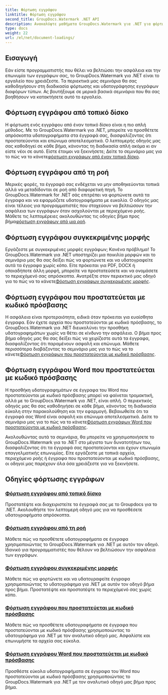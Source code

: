 ```yaml
---
title: Φόρτωση εγγράφου
linktitle: Φόρτωση εγγράφου
second_title: GroupDocs.Watermark .NET API
description: Ανακαλύψτε μαθήματα GroupDocs.Watermark για .NET για φόρτωση και υδατογράφημα εγγράφων, διασφαλίζοντας την ασφάλεια των εγγράφων και την επωνυμία με οδηγούς βήμα προς βήμα.
type: docs
weight: 22
url: /el/net/document-loadings/
---
```

## Εισαγωγή
Εάν είστε προγραμματιστής που θέλει να βελτιώσει την ασφάλεια και την επωνυμία των εγγράφων σας, το GroupDocs.Watermark για .NET είναι το εργαλείο που χρειάζεστε. Τα περιεκτικά μας σεμινάρια θα σας καθοδηγήσουν στη διαδικασία φόρτωσης και υδατογράφησης εγγράφων διαφόρων τύπων. Ας βουτήξουμε σε μερικά βασικά σεμινάρια που θα σας βοηθήσουν να κατακτήσετε αυτό το εργαλείο.

## Φόρτωση εγγράφου από τοπικό δίσκο
Η φόρτωση ενός εγγράφου από έναν τοπικό δίσκο είναι η πιο απλή μέθοδος. Με το GroupDocs.Watermark για .NET, μπορείτε να προσθέτετε απρόσκοπτα υδατογραφήματα στα έγγραφά σας, διασφαλίζοντας ότι προστατεύονται και επώνυμα αποτελεσματικά. Ο λεπτομερής οδηγός μας σας καθοδηγεί σε κάθε βήμα, κάνοντας τη διαδικασία απλή ακόμα κι αν είστε νέοι σε αυτό. Είστε έτοιμοι να ξεκινήσετε; Δείτε το σεμινάριο μας για το πώς να το κάνετε[φόρτωση εγγράφων από έναν τοπικό δίσκο](./load-document-from-local-disk/).

## Φόρτωση εγγράφου από τη ροή
 Μερικές φορές, τα έγγραφά σας ενδέχεται να μην αποθηκεύονται τοπικά αλλά να μεταδίδονται σε ροή από διαφορετική πηγή. Το GroupDocs.Watermark for .NET σάς επιτρέπει να φορτώνετε αυτά τα έγγραφα και να εφαρμόζετε υδατογραφήματα με ευκολία. Ο οδηγός μας είναι τέλειος για προγραμματιστές που στοχεύουν να βελτιώσουν την ασφάλεια των εγγράφων όταν ασχολούνται με περιεχόμενο ροής. Μάθετε τις λεπτομέρειες ακολουθώντας τις οδηγίες βήμα προς βήμα[φόρτωση εγγράφων από μια ροή](./load-document-from-stream/).

## Φόρτωση εγγράφου συγκεκριμένης μορφής
Εργάζεστε με συγκεκριμένες μορφές εγγράφων; Κανένα πρόβλημα! Το GroupDocs.Watermark για .NET υποστηρίζει μια ποικιλία μορφών και το σεμινάριο μας θα σας δείξει πώς να φορτώνετε και να υδατογραφείτε αυτά τα έγγραφα χωρίς κόπο. Είτε πρόκειται για PDF, DOCX ή οποιαδήποτε άλλη μορφή, μπορείτε να προστατεύσετε και να ονομάσετε το περιεχόμενό σας απρόσκοπτα. Ανατρέξτε στον περιεκτικό μας οδηγό για το πώς να το κάνετε[Φόρτωση εγγράφων συγκεκριμένης μορφής](./load-specific-format-document/).

## Φόρτωση εγγράφου που προστατεύεται με κωδικό πρόσβασης
 Η ασφάλεια είναι προτεραιότητα, ειδικά όταν πρόκειται για ευαίσθητα έγγραφα. Εάν έχετε αρχεία που προστατεύονται με κωδικό πρόσβασης, το GroupDocs.Watermark για .NET διευκολύνει την προσθήκη υδατογραφημάτων χωρίς να θέτει σε κίνδυνο την ασφάλεια. Ο βήμα προς βήμα οδηγός μας θα σας δείξει πώς να χειρίζεστε αυτά τα έγγραφα, διασφαλίζοντας ότι παραμένουν ασφαλή και επώνυμα. Μάθετε περισσότερα διαβάζοντας το σεμινάριο μας για το πώς να το κάνετε[Φόρτωση εγγράφων που προστατεύονται με κωδικό πρόσβασης](./load-password-protected-document/).

## Φόρτωση εγγράφου Word που προστατεύεται με κωδικό πρόσβασης
Η προσθήκη υδατογραφημάτων σε έγγραφα του Word που προστατεύονται με κωδικό πρόσβασης μπορεί να φαίνεται τρομακτική, αλλά με το GroupDocs.Watermark για .NET, είναι απλή. Ο περιεκτικός οδηγός μας θα σας καθοδηγήσει σε κάθε βήμα, κάνοντας τη διαδικασία εύκολη στην παρακολούθηση και την εφαρμογή. Βεβαιωθείτε ότι τα έγγραφά σας Word είναι ασφαλή και επώνυμα αποτελεσματικά. Δείτε το σεμινάριο μας για το πώς να το κάνετε[Φόρτωση εγγράφων Word που προστατεύονται με κωδικό πρόσβασης](./load-password-protected-word-document/).

Ακολουθώντας αυτά τα σεμινάρια, θα μπορείτε να χρησιμοποιήσετε το GroupDocs.Watermark για το .NET στο μέγιστο των δυνατοτήτων του, διασφαλίζοντας ότι τα έγγραφά σας προστατεύονται και έχουν επωνυμία επαγγελματικής επωνυμίας. Είτε εργάζεστε με τοπικά αρχεία, περιεχόμενο ροής ή έγγραφα που προστατεύονται με κωδικό πρόσβασης, οι οδηγοί μας παρέχουν όλα όσα χρειάζεστε για να ξεκινήσετε.
## Οδηγίες φόρτωσης εγγράφων
### [Φόρτωση εγγράφου από τοπικό δίσκο](./load-document-from-local-disk/)
Προστατέψτε και διαχειριστείτε τα έγγραφά σας με το Groupdocs για το .NET. Ακολουθήστε τον λεπτομερή οδηγό μας για να προσθέσετε υδατογραφήματα απρόσκοπτα.
### [Φόρτωση εγγράφου από τη ροή](./load-document-from-stream/)
Μάθετε πώς να προσθέτετε υδατογραφήματα σε έγγραφα χρησιμοποιώντας το GroupDocs.Watermark για .NET με αυτόν τον οδηγό. Ιδανικό για προγραμματιστές που θέλουν να βελτιώσουν την ασφάλεια των εγγράφων.
### [Φόρτωση εγγράφου συγκεκριμένης μορφής](./load-specific-format-document/)
Μάθετε πώς να φορτώνετε και να υδατογραφείτε έγγραφα χρησιμοποιώντας το υδατογράφημα για .NET με αυτόν τον οδηγό βήμα προς βήμα. Προστατέψτε και προστατέψτε το περιεχόμενό σας χωρίς κόπο.
### [Φόρτωση εγγράφου που προστατεύεται με κωδικό πρόσβασης](./load-password-protected-document/)
Μάθετε πώς να προσθέτετε υδατογραφήματα σε έγγραφα που προστατεύονται με κωδικό πρόσβασης χρησιμοποιώντας το υδατογράφημα για .NET με τον αναλυτικό οδηγό μας. Ασφαλίστε και επωνυμήστε τα αρχεία σας εύκολα.
### [Φόρτωση εγγράφου Word που προστατεύεται με κωδικό πρόσβασης](./load-password-protected-word-document/)
Προσθέστε εύκολα υδατογραφήματα σε έγγραφα του Word που προστατεύονται με κωδικό πρόσβασης χρησιμοποιώντας το GroupDocs.Watermark για .NET με τον αναλυτικό οδηγό μας βήμα προς βήμα.